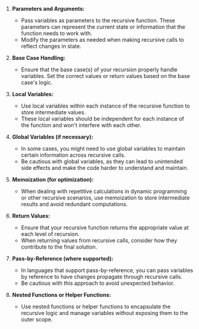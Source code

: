 1. **Parameters and Arguments:**
    - Pass variables as parameters to the recursive function. These parameters can represent the current state or information that the function needs to work with.
    - Modify the parameters as needed when making recursive calls to reflect changes in state.

2. **Base Case Handling:**
    - Ensure that the base case(s) of your recursion properly handle variables. Set the correct values or return values based on the base case's logic.

3. **Local Variables:**
    - Use local variables within each instance of the recursive function to store intermediate values.
    - These local variables should be independent for each instance of the function and won't interfere with each other.

4. **Global Variables (if necessary):**
    - In some cases, you might need to use global variables to maintain certain information across recursive calls.
    - Be cautious with global variables, as they can lead to unintended side effects and make the code harder to understand and maintain.

5. **Memoization (for optimization):**
    - When dealing with repetitive calculations in dynamic programming or other recursive scenarios, use memoization to store intermediate results and avoid redundant computations.

6. **Return Values:**
    - Ensure that your recursive function returns the appropriate value at each level of recursion.
    - When returning values from recursive calls, consider how they contribute to the final solution.

7. **Pass-by-Reference (where supported):**
    - In languages that support pass-by-reference, you can pass variables by reference to have changes propagate through recursive calls.
    - Be cautious with this approach to avoid unexpected behavior.

8. **Nested Functions or Helper Functions:**
    - Use nested functions or helper functions to encapsulate the recursive logic and manage variables without exposing them to the outer scope.